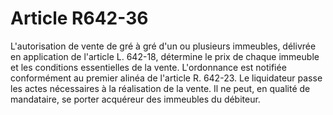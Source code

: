 # Article R642-36

L'autorisation de vente de gré à gré d'un ou plusieurs immeubles, délivrée en application de l'article L. 642-18, détermine le prix de chaque immeuble et les conditions essentielles de la vente.   L'ordonnance est notifiée conformément au premier alinéa de l'article R. 642-23.   Le liquidateur passe les actes nécessaires à la réalisation de la vente. Il ne peut, en qualité de mandataire, se porter acquéreur des immeubles du débiteur.